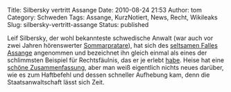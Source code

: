 Title: Silbersky vertritt Assange
Date: 2010-08-24 21:53
Author: tom
Category: Schweden
Tags: Assange, KurzNotiert, News, Recht, Wikileaks
Slug: silbersky-vertritt-assange
Status: published

Leif Silbersky, der wohl bekannteste schwedische Anwalt (war auch vor
zwei Jahren hörenswerter
[Sommarpratare](http://www.fiket.de/2008/06/23/wort-der-woche-sommarpratarna/)),
hat sich des [seltsamen Falles
Assange](http://www.fiket.de/2010/08/21/haftbefehl-und-vergewaltigungsvorwurfe-gegen-assange-zuruckgezogen/)
angenommen und bezeichnet ihn gleich einmal als eines der schlimmsten
Beispiel für Rechtsfäulnis, das er je erlebt
[habe](http://www.dn.se/nyheter/sverige/silbersky-assange-rattsrota-1.1158965).
Heise hat eine [schöne
Zusammenfassung](http://www.heise.de/newsticker/meldung/Affaere-um-Wikileaks-Sprecher-schlaegt-hohe-Wellen-1065508.html),
aber man weiß eigentlich nichts neues darüber, wie es zum Haftbefehl und
dessen schneller Aufhebung kam, denn die Staatsanwaltschaft lässt sich
Zeit.

